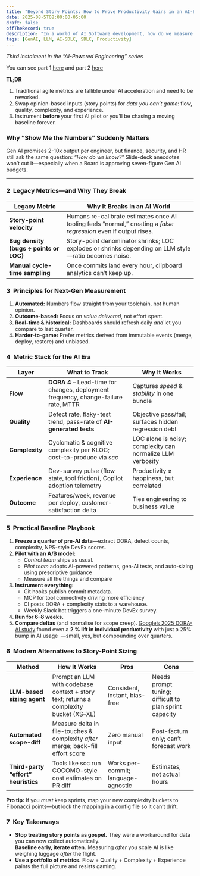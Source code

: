 ```yaml
---
title: "Beyond Story Points: How to Prove Productivity Gains in an AI-Enabled SDLC"
date: 2025-08-5T08:00:00-05:00
draft: false
offTheRecord: true
description: "In a world of AI Software development, how do we measure productivity? Are we really getting faster?"
tags: [GenAI, LLM, AI-SDLC, SDLC, Productivity]
---
```



*Third instalment in the “AI-Powered Engineering” series*

You can see part 1 [here](/post/008-ai-sdlc-hybrid-approach/index.html) and part 2 [here](/post/009-ai-sdlc-quality/index.html)

**TL;DR**

1. Traditional agile metrics are fallible under AI acceleration and need to be reworked.  
2. Swap opinion-based inputs (story points) for *data you can’t game*: flow, quality, complexity, and experience.  
3. Instrument **before** your first AI pilot or you’ll be chasing a moving baseline forever.

### **Why “Show Me the Numbers” Suddenly Matters**

Gen AI promises 2-10x output per engineer, but finance, security, and HR still ask the same question: *“How do we know?”* Slide-deck anecdotes won’t cut it—especially when a Board is approving seven-figure Gen AI budgets.

---

### **2 Legacy Metrics—and Why They Break**

| Legacy Metric | Why It Breaks in an AI World |
| ----- | ----- |
| **Story-point velocity** | Humans re-calibrate estimates once AI tooling feels “normal,” creating a *false regression* even if output rises. |
| **Bug density (bugs ÷ points or LOC)** | Story-point denominator shrinks; LOC explodes or shrinks depending on LLM style—ratio becomes noise. |
| **Manual cycle-time sampling** | Once commits land every hour, clipboard analytics can’t keep up. |

### **3 Principles for Next-Gen Measurement**

1. **Automated:** Numbers flow straight from your toolchain, not human opinion.  
2. **Outcome-based:** Focus on *value delivered*, not effort spent.  
3. **Real-time & historical:** Dashboards should refresh daily *and* let you compare to last quarter.  
4. **Harder-to-game:** Prefer metrics derived from immutable events (merge, deploy, restore) and unbiased.

### **4 Metric Stack for the AI Era**

| Layer | What to Track | Why It Works |
| ----- | ----- | ----- |
| **Flow** | **DORA 4** – Lead-time for changes, deployment frequency, change-failure rate, MTTR | Captures *speed* & *stability* in one bundle ﻿ |
| **Quality** | Defect rate, flaky-test trend, pass-rate of **AI-generated tests** | Objective pass/fail; surfaces hidden regression debt |
| **Complexity** | Cyclomatic & cognitive complexity per KLOC; cost-to-produce via *scc* | LOC alone is noisy; complexity can normalize LLM verbosity ﻿ |
| **Experience** | Dev-survey pulse (flow state, tool friction), Copilot adoption telemetry | Productivity ≠ happiness, but correlated ﻿ |
| **Outcome** | Features/week, revenue per deploy, customer-satisfaction delta | Ties engineering to business value |

### **5 Practical Baseline Playbook**

1. **Freeze a quarter of pre-AI data**—extract DORA, defect counts, complexity, NPS-style DevEx scores.  
2. **Pilot with an A/B model:**  
   * *Control team* ships as usual.  
   * *Pilot team* adopts AI-powered patterns, gen-AI tests, and auto-sizing using prescriptive guidance  
   * Measure all the things and compare  
3. **Instrument everything:**  
   * Git hooks publish commit metadata.  
   * MCP for tool connectivity driving more efficiency  
   * CI posts DORA \+ complexity stats to a warehouse.  
   * Weekly Slack bot triggers a one-minute DevEx survey.  
4. **Run for 6–8 weeks.**  
5. **Compare deltas** (and normalise for scope creep). [Google’s 2025 DORA-AI study](https://cloud.google.com/blog/products/ai-machine-learning/sharing-new-dora-research-for-gen-ai-in-software-development) found even a **2 % lift in individual productivity** with just a 25% bump in AI usage ﻿ —small, yes, but compounding over quarters.

### **6 Modern Alternatives to Story-Point Sizing**

| Method | How It Works | Pros | Cons |
| ----- | ----- | ----- | ----- |
| **LLM-based sizing agent** | Prompt an LLM with codebase context \+ story text; returns a complexity bucket (XS–XL) | Consistent, instant, bias-free | Needs prompt tuning; difficult to plan sprint capacity |
| **Automated scope-diff** | Measure delta in file-touches & complexity *after* merge; back-fill effort score | Zero manual input | Post-factum only; can’t forecast work |
| **Third-party “effort” heuristics** | Tools like scc run COCOMO-style cost estimates on PR diff | Works per-commit; language-agnostic | Estimates, not actual hours |

**Pro tip:** If you *must* keep sprints, map your new complexity buckets to Fibonacci points—but lock the mapping in a config file so it can’t drift.

### **7 Key Takeaways**

* **Stop treating story points as gospel.** They were a workaround for data you can now collect automatically.  
  **Baseline early, iterate often.** Measuring *after* you scale AI is like weighing luggage *after* the flight.  
* **Use a portfolio of metrics.** Flow \+ Quality \+ Complexity \+ Experience paints the full picture and resists gaming.

